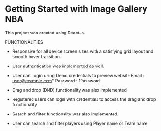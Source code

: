 # Getting Started with Image Gallery NBA

This project was created using ReactJs.

FUNCTIONALITIES

- Responsive for all device screen sizes with a satisfying grid layout and smooth hover transition.

- User authentication was implemented as well.
- User can Login using Demo credentials to preview website 
    Email : user@example.com"
    Password : 1Password

- Drag and drop (DND) functionality was also implemented
- Registered users can login with credentials to access the drag and drop   functionality

- Search and filter functionality was also implemented.
- User can search and filter players using Player name or Team name

